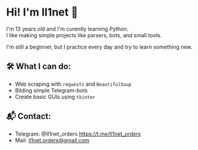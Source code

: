 # Hi! I'm Il1net 👋

I'm 13 years old and I'm curently learning Python.  
I like making simple projects like parsers, bots, and small tools.

I'm still a beginner, but I practice every day and try to learn something new.

## 🛠️ What I can do:
- Web scraping with `requests` and `BeautifulSoup`
- Bilding simple Telegram-bots
- Create basic GUIs using `tkinter`

## 📬 Contact:
- Telegram: @Il1net_orders https://t.me/Il1net_orders
- Mail: il1net.orders@gmail.com
